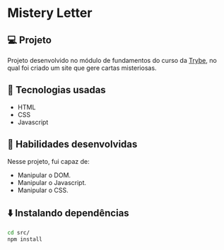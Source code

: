 # Mistery Letter

## 💻 Projeto

Projeto desenvolvido no módulo de fundamentos do curso da [Trybe](https://www.betrybe.com/), no qual foi criado um site que gere cartas misteriosas.

## 🚀 Tecnologias usadas

- HTML
- CSS
- Javascript

## 📌 Habilidades desenvolvidas

Nesse projeto, fui capaz de:

- Manipular o DOM.
- Manipular o Javascript.
- Manipular o CSS.

## ⬇️ Instalando dependências


  ```bash
  cd src/
  npm install
  ``` 
